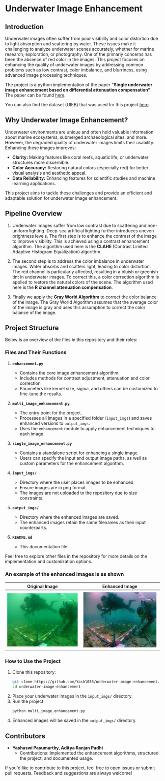 # Underwater Image Enhancement

## Introduction
Underwater images often suffer from poor visibility and color distortion due to light absorption and scattering by water. These issues make it challenging to analyze underwater scenes accurately, whether for marine research, exploration, or photography. One of the primariy concerns has been the absence of red color in the images. This project focuses on enhancing the quality of underwater images by addressing common problems such as low contrast, color imbalance, and blurriness, using advanced image processing techniques.

The project is a python implementation of the paper **"Single underwater image enhancement based on differential attenuation compensation"**. The paper can be found [here](https://www.frontiersin.org/journals/marine-science/articles/10.3389/fmars.2022.1047053/full). 

You can also find the dataset (UIEB) that was used for this project [here](https://www.kaggle.com/datasets/larjeck/uieb-dataset-raw).


## Why Underwater Image Enhancement?
Underwater environments are unique and often hold valuable information about marine ecosystems, submerged archaeological sites, and more. However, the degraded quality of underwater images limits their usability. Enhancing these images improves:
- **Clarity:** Making features like coral reefs, aquatic life, or underwater structures more discernible.
- **Color Accuracy:** Restoring natural colors (especially red) for better visual analysis and aesthetic appeal.
- **Data Reliability:** Enhancing features for scientific studies and machine learning applications.

This project aims to tackle these challenges and provide an efficient and adaptable solution for underwater image enhancement.

## Pipeline Overview

1. Underwater images suffer from low contrast due to scattering and non-uniform lighting. Deep-sea artificial lighting further introduces uneven brightness levels. The first step is to enhance the contrast of the image to improve visibility. This is achieved using a contrast enhancement algorithm. The algorithm used here is the **CLAHE** (Contrast Limited Adaptive Histogram Equalization) algorithm.

2. The second step is to address the color imbalance in underwater images. Water absorbs and scatters light, leading to color distortion. The red channel is particularly affected, resulting in a bluish or greenish tint in underwater images. To correct this, a color correction algorithm is applied to restore the natural colors of the scene. The algorithm used here is the **R channel attenuation compensation**.

3. Finally we apply the **Gray World Algorithm** to correct the color balance of the image. The Gray World Algorithm assumes that the average color of the image is gray and uses this assumption to correct the color balance of the image.



## Project Structure
Below is an overview of the files in this repository and their roles:

### Files and Their Functions
1. **`enhancement.py`**
   - Contains the core image enhancement algorithm.
   - Includes methods for contrast adjustment, attenuation and color correction
   - Parameters like kernel size, sigma, and others can be customized to fine-tune the results.

2. **`multi_image_enhancement.py`**
   - The entry point for the project.
   - Processes all images in a specified folder (`input_imgs`) and saves enhanced versions to `output_imgs`.
   - Uses the `enhancement` module to apply enhancement techniques to each image.

3. **`single_image_enhancement.py`**
    - Contains a standalone script for enhancing a single image.
    - Users can specify the input and output image paths, as well as custom parameters for the enhancement algorithm.


4. **`input_imgs/`**
   - Directory where the user places images to be enhanced.
   - Ensure images are in png format.
   - The images are not uploaded to the repository due to size constraints.

5. **`output_imgs/`**
   - Directory where the enhanced images are saved.
   - The enhanced images retain the same filenames as their input counterparts.

6. **`README.md`**
   - This documentation file.

Feel free to explore other files in the repository for more details on the implementation and customization options.

### An example of the enhanced images is as shown

| Original Image | Enhanced Image |
|----------------|----------------|
| ![Original Image](Test_input.png) | ![Enhanced Image](Test_output.png) |

### How to Use the Project
1. Clone this repository:
   ```bash
   git clone https://github.com/Yash1038/underwater-image-enhancement.git
   cd underwater-image-enhancement
   ```
2. Place your underwater images in the `input_imgs/` directory.
3. Run the project:
   ```bash
   python multi_image_enhancement.py
   ```
4. Enhanced images will be saved in the `output_imgs/` directory.

## Contributors
- **Yashaswi Pasumarthy, Aditya Ranjan Padhi**
  - Contributions: Implemented the enhancement algorithms, structured the project, and documented usage.

If you'd like to contribute to this project, feel free to open issues or submit pull requests. Feedback and suggestions are always welcome!
